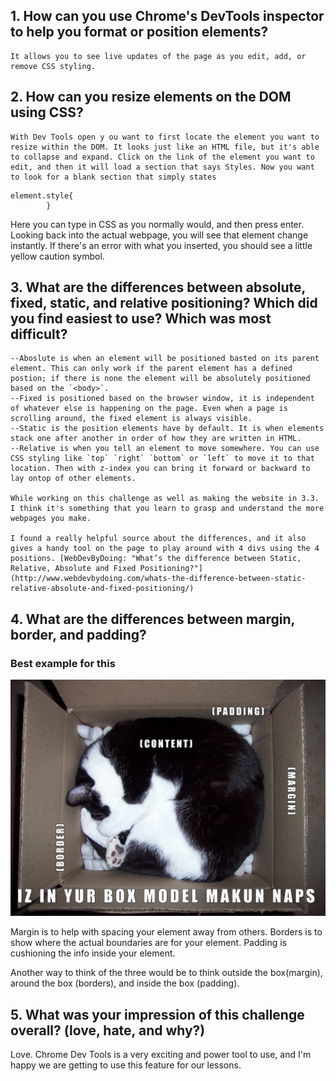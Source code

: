 ## 1. How can you use Chrome's DevTools inspector to help you format or position elements?

    It allows you to see live updates of the page as you edit, add, or remove CSS styling. 

## 2. How can you resize elements on the DOM using CSS?
	With Dev Tools open y ou want to first locate the element you want to resize within the DOM. It looks just like an HTML file, but it's able to collapse and expand. Click on the link of the element you want to edit, and then it will load a section that says Styles. Now you want to look for a blank section that simply states

```
element.style{
        }
```
     
Here you can type in CSS as you normally would, and then press enter. Looking back into the actual webpage, you will see that element change instantly. If there's an error with what you inserted, you should see a little yellow caution symbol.  

## 3. What are the differences between absolute, fixed, static, and relative positioning? Which did you find easiest to use? Which was most difficult?
	--Aboslute is when an element will be positioned basted on its parent element. This can only work if the parent element has a defined postion; if there is none the element will be absolutely positioned based on the `<body>`. 
	--Fixed is positioned based on the browser window, it is independent of whatever else is happening on the page. Even when a page is scrolling around, the fixed element is always visible. 
	--Static is the position elements have by default. It is when elements stack one after another in order of how they are written in HTML. 	
	--Relative is when you tell an element to move somewhere. You can use CSS styling like `top` `right` `bottom` or `left` to move it to that location. Then with z-index you can bring it forward or backward to lay ontop of other elements. 

	While working on this challenge as well as making the website in 3.3. I think it's something that you learn to grasp and understand the more webpages you make. 

	I found a really helpful source about the differences, and it also gives a handy tool on the page to play around with 4 divs using the 4 positions. [WebDevByDoing: "What’s the difference between Static, Relative, Absolute and Fixed Positioning?"](http://www.webdevbydoing.com/whats-the-difference-between-static-relative-absolute-and-fixed-positioning/)

## 4. What are the differences between margin, border, and padding?

### Best example for this 

![CatCSS](chrome-devtools/imgs/cat-boxmodel.jpg)

Margin is to help with spacing your element away from others. Borders is to show where the actual boundaries are for your element. 
Padding is cushioning the info inside your element.

Another way to think of the three would be to think outside the box(margin), around the box (borders), and inside the box (padding).

## 5. What was your impression of this challenge overall? (love, hate, and why?)

Love. Chrome Dev Tools is a very exciting and power tool to use, and I'm happy we are getting to use this feature for our lessons. 
